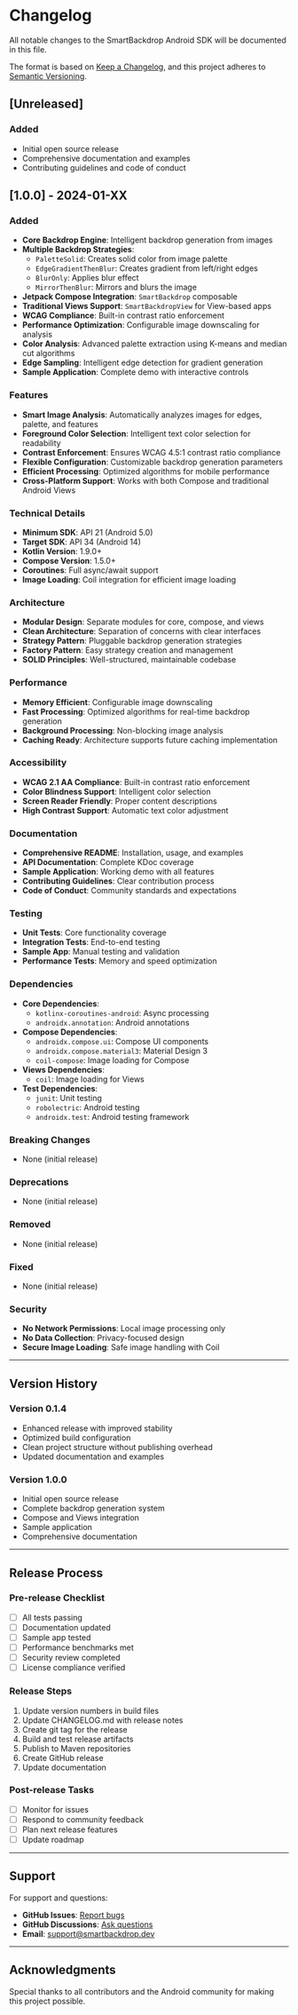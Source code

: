 # Changelog

All notable changes to the SmartBackdrop Android SDK will be documented in this file.

The format is based on [Keep a Changelog](https://keepachangelog.com/en/1.0.0/),
and this project adheres to [Semantic Versioning](https://semver.org/spec/v2.0.0.html).

## [Unreleased]

### Added
- Initial open source release
- Comprehensive documentation and examples
- Contributing guidelines and code of conduct

## [1.0.0] - 2024-01-XX

### Added
- **Core Backdrop Engine**: Intelligent backdrop generation from images
- **Multiple Backdrop Strategies**:
  - `PaletteSolid`: Creates solid color from image palette
  - `EdgeGradientThenBlur`: Creates gradient from left/right edges
  - `BlurOnly`: Applies blur effect
  - `MirrorThenBlur`: Mirrors and blurs the image
- **Jetpack Compose Integration**: `SmartBackdrop` composable
- **Traditional Views Support**: `SmartBackdropView` for View-based apps
- **WCAG Compliance**: Built-in contrast ratio enforcement
- **Performance Optimization**: Configurable image downscaling for analysis
- **Color Analysis**: Advanced palette extraction using K-means and median cut algorithms
- **Edge Sampling**: Intelligent edge detection for gradient generation
- **Sample Application**: Complete demo with interactive controls

### Features
- **Smart Image Analysis**: Automatically analyzes images for edges, palette, and features
- **Foreground Color Selection**: Intelligent text color selection for readability
- **Contrast Enforcement**: Ensures WCAG 4.5:1 contrast ratio compliance
- **Flexible Configuration**: Customizable backdrop generation parameters
- **Efficient Processing**: Optimized algorithms for mobile performance
- **Cross-Platform Support**: Works with both Compose and traditional Android Views

### Technical Details
- **Minimum SDK**: API 21 (Android 5.0)
- **Target SDK**: API 34 (Android 14)
- **Kotlin Version**: 1.9.0+
- **Compose Version**: 1.5.0+
- **Coroutines**: Full async/await support
- **Image Loading**: Coil integration for efficient image loading

### Architecture
- **Modular Design**: Separate modules for core, compose, and views
- **Clean Architecture**: Separation of concerns with clear interfaces
- **Strategy Pattern**: Pluggable backdrop generation strategies
- **Factory Pattern**: Easy strategy creation and management
- **SOLID Principles**: Well-structured, maintainable codebase

### Performance
- **Memory Efficient**: Configurable image downscaling
- **Fast Processing**: Optimized algorithms for real-time backdrop generation
- **Background Processing**: Non-blocking image analysis
- **Caching Ready**: Architecture supports future caching implementation

### Accessibility
- **WCAG 2.1 AA Compliance**: Built-in contrast ratio enforcement
- **Color Blindness Support**: Intelligent color selection
- **Screen Reader Friendly**: Proper content descriptions
- **High Contrast Support**: Automatic text color adjustment

### Documentation
- **Comprehensive README**: Installation, usage, and examples
- **API Documentation**: Complete KDoc coverage
- **Sample Application**: Working demo with all features
- **Contributing Guidelines**: Clear contribution process
- **Code of Conduct**: Community standards and expectations

### Testing
- **Unit Tests**: Core functionality coverage
- **Integration Tests**: End-to-end testing
- **Sample App**: Manual testing and validation
- **Performance Tests**: Memory and speed optimization

### Dependencies
- **Core Dependencies**:
  - `kotlinx-coroutines-android`: Async processing
  - `androidx.annotation`: Android annotations
- **Compose Dependencies**:
  - `androidx.compose.ui`: Compose UI components
  - `androidx.compose.material3`: Material Design 3
  - `coil-compose`: Image loading for Compose
- **Views Dependencies**:
  - `coil`: Image loading for Views
- **Test Dependencies**:
  - `junit`: Unit testing
  - `robolectric`: Android testing
  - `androidx.test`: Android testing framework

### Breaking Changes
- None (initial release)

### Deprecations
- None (initial release)

### Removed
- None (initial release)

### Fixed
- None (initial release)

### Security
- **No Network Permissions**: Local image processing only
- **No Data Collection**: Privacy-focused design
- **Secure Image Loading**: Safe image handling with Coil

---

## Version History

### Version 0.1.4
- Enhanced release with improved stability
- Optimized build configuration
- Clean project structure without publishing overhead
- Updated documentation and examples

### Version 1.0.0
- Initial open source release
- Complete backdrop generation system
- Compose and Views integration
- Sample application
- Comprehensive documentation

---

## Release Process

### Pre-release Checklist
- [ ] All tests passing
- [ ] Documentation updated
- [ ] Sample app tested
- [ ] Performance benchmarks met
- [ ] Security review completed
- [ ] License compliance verified

### Release Steps
1. Update version numbers in build files
2. Update CHANGELOG.md with release notes
3. Create git tag for the release
4. Build and test release artifacts
5. Publish to Maven repositories
6. Create GitHub release
7. Update documentation

### Post-release Tasks
- [ ] Monitor for issues
- [ ] Respond to community feedback
- [ ] Plan next release features
- [ ] Update roadmap

---

## Support

For support and questions:
- **GitHub Issues**: [Report bugs](https://github.com/smartbackdrop/smartbackdrop-android/issues)
- **GitHub Discussions**: [Ask questions](https://github.com/smartbackdrop/smartbackdrop-android/discussions)
- **Email**: support@smartbackdrop.dev

---

## Acknowledgments

Special thanks to all contributors and the Android community for making this project possible.
